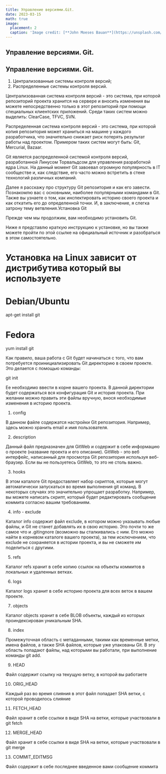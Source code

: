 ```yaml
---
title: Управление версиями.Git.
date: 2023-03-15
math: true
image:
  placement: 2
  caption: 'Image credit: [**John Moeses Bauan**](https://unsplash.com/photos/OGZtQF8iC0g)'
---
```


## Управление версиями. Git.

## Управление версиями. Git.

1. Централизованные системы контроля версий;
2. Распределенные системы контроля версий.

Централизованная система контроля версий - это система, при которой репозиторий проекта хранится на сервере и вносить изменения вы можете непосредственно только в этот репозиторий при помощи специальных клиентских приложений. Среди таких систем можно выделить: ClearCase, TFVC, SVN.

Распределенная система контроля версий - это система, при которой копия репозитория может храниться на машине у каждого разработчика, что значительно снижает риск потерять результат работы над проектом. Примером таких систем могут быть: Git, Mercurial, Bazaar.

Git является распределенной системой контроля версий, разработанной Линусом Торвальдсом для управления разработкой ядра Linux. На данный момент Git завоевал огромную популярность в IT сообществе и, как следствие, его часто можно встретить в стеке технологий различных компаний.

Далее я расскажу про структуру Git репозитория и как его завести. Познакомлю вас с основными, наиболее популярными командами в Git. Также вы узнаете о том, как инспектировать историю своего проекта и как откатить его до определенной точки. И, в заключение, я слегка затрону тему ветвления.Установка Git

Прежде чем мы продолжим, вам необходимо установить Git.

Ниже я представлю краткую инструкцию к установке, но вы также можете пройти по этой ссылке на официальный источник и разобраться в этом самостоятельно.
# Установка на Linux зависит от дистрибутива который вы используете

# Debian/Ubuntu
apt-get install git

# Fedora
yum install git

Как правило, ваша работа с Git будет начинаться с того, что вам потребуется проинициализировать Git директорию в своем проекте. Это делается с помощью команды:

git init

Ее необходимо ввести в корне вашего проекта.
В данной директории будет содержаться вся конфигурация Git и история проекта. При желании можно править эти файлы вручную, внося необходимые изменения в историю проекта.

1. config

В данном файле содержатся настройки Git репозитория. Например, здесь можно хранить email и имя пользователя.

2. description

Данный файл предназначен для GitWeb и содержит в себе информацию о проекте (название проекта и его описание). GitWeb - это веб интерфейс, написанный для просмотра Git репозитория используя веб-браузер. Если вы не пользуетесь GitWeb, то это не столь важно.

3. hooks

В этом каталоге Git предоставляет набор скриптов, которые могут автоматически запускаться во время выполнения git команд. В некоторых случаях это значительно упрощает разработку. Например, вы можете написать скрипт, который будет редактировать сообщение коммита согласно вашим требованиям.

4. info - exclude

Каталог info содержит файл exclude, в котором можно указывать любые файлы, и Git не станет добавлять их в свою историю. Это почти то же самое что и .gitingnore (возможно вы сталкивались с ним. Его можно найти в корневом каталоге вашего проекта), за тем исключением, что exclude не сохраняется в истории проекта, и вы не сможете им поделиться с другими.

5. refs

Каталог refs хранит в себе копию ссылок на объекты коммитов в локальных и удаленных ветках.

6. logs

Каталог logs хранит в себе историю проекта для всех веток в вашем проекте.

7. objects

Каталог objects хранит в себе BLOB объекты, каждый из которых проиндексирован уникальным SHA.

8. index

Промежуточная область с метаданными, такими как временные метки, имена файлов, а также SHA файлов, которые уже упакованы Git. В эту область попадают файлы, над которыми вы работали, при выполнение команды git add.

9. HEAD

Файл содержит ссылку на текущую ветку, в которой вы работаете

10. ORIG_HEAD

Каждый раз во время слияния в этот файл попадает SHA ветки, с которой проводилось слияние

11. FETCH_HEAD

Файл хранит в себе ссылки в виде SHA на ветки, которые участвовали в git fetch

12. MERGE_HEAD

Файл хранит в себе ссылки в виде SHA на ветки, которые участвовали в git merge

13. COMMIT_EDITMSG

Файл содержит в себе последнее введенное вами сообщение коммита


